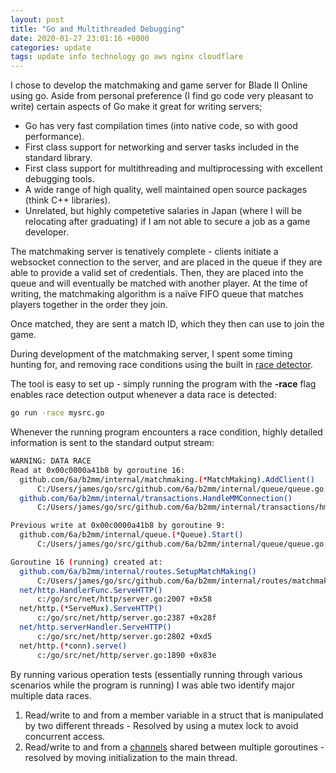 ```yaml
---
layout: post
title: "Go and Multithreaded Debugging"
date: 2020-01-27 23:01:16 +0000
categories: update
tags: update info technology go aws nginx cloudflare
---
```


I chose to develop the matchmaking and game server for Blade II Online using go. Aside from personal preference (I find go code very pleasant to write) certain aspects of Go make it great for writing servers;

- Go has very fast compilation times (into native code, so with good performance).
- First class support for networking and server tasks included in the standard library.
- First class support for multithreading and multiprocessing with excellent debugging tools.
- A wide range of high quality, well maintained open source packages (think C++ libraries).
- Unrelated, but highly competetive salaries in Japan (where I will be relocating after graduating) if I am not able to secure a job as a game developer.

The matchmaking server is tenatively complete - clients initiate a websocket connection to the server, and are placed in the queue if they are able to provide a valid set of credentials. Then, they are placed into the queue and will eventually be matched with another player. At the time of writing, the matchmaking algorithm is a naïve FIFO queue that matches players together in the order they join.

Once matched, they are sent a match ID, which they then can use to join the game. 

During development of the matchmaking server, I spent some timing hunting for, and removing race conditions using the built in [race detector][1].

The tool is easy to set up - simply running the program with the **-race** flag enables race detection output whenever a data race is detected:

```bash
go run -race mysrc.go
```

Whenever the running program encounters a race condition, highly detailed information is sent to the standard output stream:

```bash
WARNING: DATA RACE
Read at 0x00c0000a41b8 by goroutine 16:
  github.com/6a/b2mm/internal/matchmaking.(*MatchMaking).AddClient()
      C:/Users/james/go/src/github.com/6a/b2mm/internal/queue/queue.go:131 +0x2b2
  github.com/6a/b2mm/internal/transactions.HandleMMConnection()
      C:/Users/james/go/src/github.com/6a/b2mm/internal/transactions/hmmc.go:54 +0x310

Previous write at 0x00c0000a41b8 by goroutine 9:
  github.com/6a/b2mm/internal/queue.(*Queue).Start()
      C:/Users/james/go/src/github.com/6a/b2mm/internal/queue/queue.go:40 +0x13a

Goroutine 16 (running) created at:
  github.com/6a/b2mm/internal/routes.SetupMatchMaking()
      C:/Users/james/go/src/github.com/6a/b2mm/internal/routes/matchmaking.go:26 +0xba
  net/http.HandlerFunc.ServeHTTP()
      c:/go/src/net/http/server.go:2007 +0x58
  net/http.(*ServeMux).ServeHTTP()
      c:/go/src/net/http/server.go:2387 +0x28f
  net/http.serverHandler.ServeHTTP()
      c:/go/src/net/http/server.go:2802 +0xd5
  net/http.(*conn).serve()
      c:/go/src/net/http/server.go:1890 +0x83e
```

By running various operation tests (essentially running through various scenarios while the program is running) I was able two identify major multiple data races.

1. Read/write to and from a member variable in a struct that is manipulated by two different threads - Resolved by using a mutex lock to avoid concurrent access.
2. Read/write to and from a [channels][2] shared between multiple goroutines - resolved by moving initialization to the main thread.

[1]:https://blog.golang.org/race-detector 
[2]:https://gobyexample.com/channels